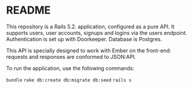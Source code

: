 # README

This repository is a Rails 5.2. application, configured as a pure API. It supports users, user accounts, signups and logins via the users endpoint. Authentication is set up with Doorkeeper. Database is Postgres.

This API is specially designed to work with Ember on the front-end: requests and responses are conformed to JSON:API.

To run the application, use the following commands:

`bundle`
`rake db:create db:migrate db:seed`
`rails s`
